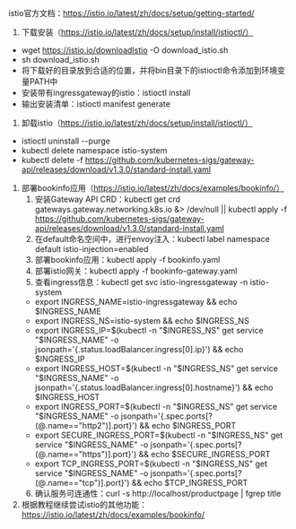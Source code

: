 istio官方文档：https://istio.io/latest/zh/docs/setup/getting-started/

1. 下载安装（https://istio.io/latest/zh/docs/setup/install/istioctl/）
* wget https://istio.io/downloadIstio -O download_istio.sh
* sh download_istio.sh
* 将下载好的目录放到合适的位置，并将bin目录下的istioctl命令添加到环境变量PATH中
* 安装带有ingressgateway的istio：istioctl install
* 输出安装清单：istioctl manifest generate

1. 卸载istio（https://istio.io/latest/zh/docs/setup/install/istioctl/）
* istioctl uninstall --purge
* kubectl delete namespace istio-system
* kubectl delete -f https://github.com/kubernetes-sigs/gateway-api/releases/download/v1.3.0/standard-install.yaml

1. 部署bookinfo应用（https://istio.io/latest/zh/docs/examples/bookinfo/）
   1. 安装Gateway API CRD：kubectl get crd gateways.gateway.networking.k8s.io &> /dev/null || kubectl apply -f https://github.com/kubernetes-sigs/gateway-api/releases/download/v1.3.0/standard-install.yaml
   2. 在default命名空间中，进行envoy注入：kubectl label namespace default istio-injection=enabled
   3. 部署bookinfo应用：kubectl apply -f bookinfo.yaml
   4. 部署istio网关：kubectl apply -f bookinfo-gateway.yaml
   5. 查看ingress信息：kubectl get svc istio-ingressgateway -n istio-system
     * export INGRESS_NAME=istio-ingressgateway && echo $INGRESS_NAME
     * export INGRESS_NS=istio-system && echo $INGRESS_NS
     * export INGRESS_IP=$(kubectl -n "$INGRESS_NS" get service "$INGRESS_NAME" -o jsonpath='{.status.loadBalancer.ingress[0].ip}') && echo $INGRESS_IP
     * export INGRESS_HOST=$(kubectl -n "$INGRESS_NS" get service "$INGRESS_NAME" -o jsonpath='{.status.loadBalancer.ingress[0].hostname}') && echo $INGRESS_HOST
     * export INGRESS_PORT=$(kubectl -n "$INGRESS_NS" get service "$INGRESS_NAME" -o jsonpath='{.spec.ports[?(@.name=="http2")].port}') && echo $INGRESS_PORT
     * export SECURE_INGRESS_PORT=$(kubectl -n "$INGRESS_NS" get service "$INGRESS_NAME" -o jsonpath='{.spec.ports[?(@.name=="https")].port}') && echo $SECURE_INGRESS_PORT
     * export TCP_INGRESS_PORT=$(kubectl -n "$INGRESS_NS" get service "$INGRESS_NAME" -o jsonpath='{.spec.ports[?(@.name=="tcp")].port}') && echo $TCP_INGRESS_PORT
   6. 确认服务可连通性：curl -s http://localhost/productpage | fgrep title
2. 根据教程继续尝试istio的其他功能：https://istio.io/latest/zh/docs/examples/bookinfo/